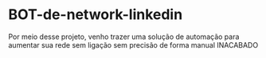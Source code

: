 # BOT-de-network-linkedin
Por meio desse projeto, venho trazer uma solução de automação para aumentar sua rede sem ligação sem precisão de forma manual
INACABADO
